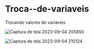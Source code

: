 # Troca--de-variaveis
 Trocando valores de variáveis

![Captura de tela 2023-09-04 205850](https://github.com/duda-silvaa/troca-de-variaveis/assets/125522513/911313cd-b83a-467a-8360-2bdfaa210006)


![Captura de tela 2023-09-04 210124](https://github.com/duda-silvaa/troca-de-variaveis/assets/125522513/234579e9-fa9d-42be-b915-50a9bc6fbc49)

